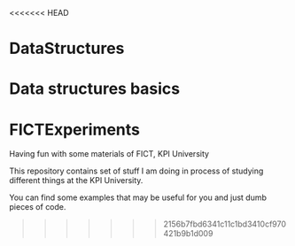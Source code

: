 <<<<<<< HEAD
# DataStructures
Data structures basics
=======
# FICTExperiments
Having fun with some materials of FICT, KPI University

This repository contains set of stuff I am doing in process of studying different things at the KPI University.

You can find some examples that may be useful for you and just dumb pieces of code.
>>>>>>> 2156b7fbd6341c11c1bd3410cf970421b9b1d009

